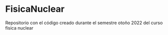 # FisicaNuclear
Repositorio con el código creado durante el semestre otoño 2022 del curso física nuclear
